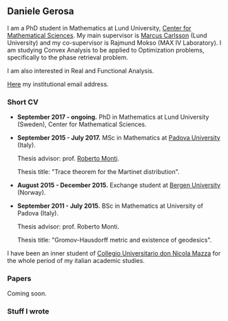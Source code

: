 ## Daniele Gerosa
I am a PhD student in Mathematics at Lund University, [Center for Mathematical Sciences](http://www.maths.lu.se/english/). My main supervisor is [Marcus Carlsson](http://www.maths.lth.se/matematiklu/personal/mc/) (Lund University) and my co-supervisor is Rajmund Mokso (MAX IV Laboratory). I am studying Convex Analysis to be applied to Optimization problems, specifically to the phase retrieval problem.

I am also interested in Real and Functional Analysis.

[Here](https://www.lunduniversity.lu.se/lucat/user/2d8ba6912dbc7ae12dce2825925c0d50) my institutional email address.

### Short CV
- **September 2017 - ongoing.** PhD in Mathematics at Lund University (Sweden), Center for Mathematical Sciences.

- **September 2015 - July 2017.** MSc in Mathematics at [Padova University](http://www.math.unipd.it/en/) (Italy). 
   
   Thesis advisor: prof. [Roberto Monti](http://www.math.unipd.it/~monti/).
   
   Thesis title: "Trace theorem for the Martinet distribution".
- **August 2015 - December 2015.** Exchange student at [Bergen University](https://www.uib.no/en/math) (Norway).

- **September 2011 - July 2015.** BSc in Mathematics at University of Padova (Italy).

   Thesis advisor: prof. Roberto Monti.
   
   Thesis title: "Gromov-Hausdorff metric and existence of geodesics".
   
I have been an inner student of [Collegio Universitario don Nicola Mazza](https://www.collegiomazza.it/) for the whole period of my italian academic studies.

### Papers
Coming soon.

### Stuff I wrote
